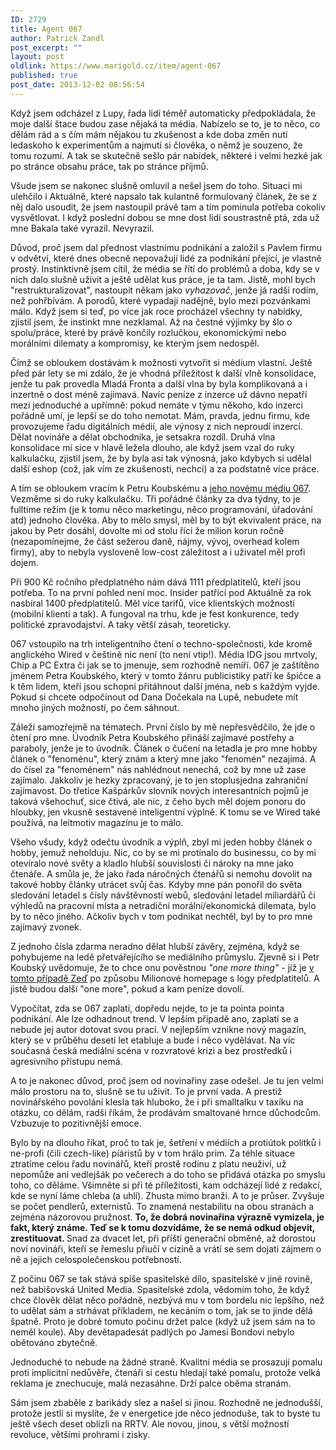 ```yaml
---
ID: 2729
title: Agent 067
author: Patrick Zandl
post_excerpt: ""
layout: post
oldlink: https://www.marigold.cz/item/agent-067
published: true
post_date: 2013-12-02 08:56:54
---
```

<p>Když jsem odcházel z Lupy, řada lidí téměř automaticky předpokládala, že moje další štace budou zase nějaká ta média. Nabízelo se to, je to něco, co dělám rád a s čím mám nějakou tu zkušenost a kde doba změn nutí ledaskoho k experimentům a najmutí si člověka, o němž je souzeno, že tomu rozumí. A tak se skutečně sešlo pár nabídek, některé i velmi hezké jak po stránce obsahu práce, tak po stránce příjmů.</p>


<p>Všude jsem se nakonec slušně omluvil a nešel jsem do toho. Situaci mi ulehčilo i Aktuálně, které napsalo tak kulantně formulovaný článek, že se z něj dalo usoudit, že jsem nastoupil právě tam a tím pominula potřeba cokoliv vysvětlovat. I když poslední dobou se mne dost lidí soustrastně ptá, zda už mne Bakala také vyrazil. Nevyrazil.</p>

<p>Důvod, proč jsem dal přednost vlastnímu podnikání a založil s Pavlem firmu v odvětví, které dnes obecně nepovažují lidé za podnikání přející, je vlastně prostý. Instinktivně jsem cítil, že média se řítí do problémů a doba, kdy se v nich dalo slušně uživit a ještě udělat kus práce, je ta tam. Jistě, mohl bych "restrukturalizovat", nastoupit někam jako <em>vyhazovač</em>, jenže já radši rodím, než pohřbívám. A porodů, které vypadají nadějně, bylo mezi pozvánkami málo. Když jsem si teď, po více jak roce procházel všechny ty nabídky, zjistil jsem, že instinkt mne nezklamal. Až na čestné výjimky by šlo o spolu/práce, které by právě končily rozlučkou, ekonomickými nebo morálními dilematy a kompromisy, ke kterým jsem nedospěl.</p>

<p>Čímž se obloukem dostávám k možnosti vytvořit si médium vlastní. Ještě před pár lety se mi zdálo, že je vhodná příležitost k další vlně konsolidace, jenže tu pak provedla Mladá Fronta a další vlna by byla komplikovaná a i inzertně o dost méně zajímavá. Navíc peníze z inzerce už dávno nepatří mezi jednoduché a upřímně: pokud nemáte v týmu někoho, kdo inzerci pořádně umí, je lepší se do toho nemotat. Mám, pravda, jednu firmu, kde provozujeme řadu digitálních médií, ale výnosy z nich neproudí inzercí. Dělat novináře a dělat obchodníka, je setsakra rozdíl. Druhá vlna konsolidace mi sice v hlavě ležela dlouho, ale když jsem vzal do ruky kalkulačku, zjistil jsem, že by byla asi tak výnosná, jako kdybych si udělal další eshop (což, jak vím ze zkušenosti, nechci) a za podstatně více práce.</p>

<p>A tím se obloukem vracím k Petru Koubskému a <a href="http://www.067.cz">jeho novému médiu 067</a>. Vezměme si do ruky kalkulačku. Tři pořádné články za dva týdny, to je fulltime režim (je k tomu něco marketingu, něco programování, úřadování atd) jednoho člověka. Aby to mělo smysl, měl by to být ekvivalent práce, na jakou by Petr dosáhl, dovolte mi od stolu říci že milion korun ročně (nezapomínejme, že část sežerou daně, nájmy, vývoj, overhead kolem firmy), aby to nebyla vysloveně low-cost záležitost a i uživatel měl profi dojem.</p>

<p>Při 900 Kč ročního předplatného nám dává 1111 předplatitelů, kteří jsou potřeba. To na první pohled není moc. Insider patřící pod Aktuálně za rok nasbíral 1400 předplatitelů. Měl více tarifů, více klientských možností (mobilní klienti a tak). A fungoval na trhu, kde je fest konkurence, tedy politické zpravodajství. A taky větší zásah, teoreticky.</p>

<p>067 vstoupilo na trh inteligentního čtení o techno-společnosti, kde kromě anglického Wired v češtině nic není (to není vtip!). Média IDG jsou mrtvoly, Chip a PC Extra či jak se to jmenuje, sem rozhodně nemíří. 067 je zaštítěno jménem Petra Koubského, který v tomto žánru publicistiky patří ke špičce a k těm lidem, kteří jsou schopni přitáhnout další jména, neb s každým vyjde. Pokud si chcete odpočinout od Dana Dočekala na Lupě, nebudete mít mnoho jiných možností, po čem sáhnout.</p>

<p>Záleží samozřejmě na tématech. První číslo by mě nepřesvědčilo, že jde o čtení pro mne. Úvodník Petra Koubského přináší zajímavé postřehy a paraboly, jenže je to úvodník. Článek o čučení na letadla je pro mne hobby článek o "fenoménu", který znám a který mne jako "fenomén" nezajímá. A do čísel za "fenoménem" nás nahlédnout nenechá, což by mne už zase zajímalo. Jakkoliv je hezky zpracovaný, je to jen stoplusjedna zahraniční zajímavost. Do třetice Kašpárkův slovník nových interesantních pojmů je taková všehochuť, sice čtivá, ale nic, z čeho bych měl dojem ponoru do hloubky, jen vkusně sestavené inteligentní výplně. K tomu se ve Wired také používá, na leitmotiv magazínu je to málo.</p>

<p>Všeho všudy, když odečtu úvodník a výplň, zbyl mi jeden hobby článek o hobby, jemuž neholduju. Nic, co by se mi protínalo do businessu, co by mi otevíralo nové světy a kladlo hlubší souvislosti či nároky na mne jako čtenáře. A smůla je, že jako řada náročných čtenářů si nemohu dovolit na takové hobby články utrácet svůj čas. Kdyby mne pán ponořil do světa sledování letadel s čísly návštěvností webů, sledování letadel miliardářů či výhledů na pracovní místa a netradiční morální/ekonomická dilemata, bylo by to něco jiného. Ačkoliv bych v tom podnikat nechtěl, byl by to pro mne zajímavý zvonek.</p>

<p>Z jednoho čísla zdarma neradno dělat hlubší závěry, zejména, když se pohybujeme na ledě přetvářejícího se mediálního průmyslu. Zjevně si i Petr Koubský uvědomuje, že to chce onu pověstnou <em>"one more thing"</em> - jíž je <a href="http://www.067.cz/zed.html">v tomto případě Zeď</a> po způsobu Milionové homepage s logy předplatitelů. A jistě budou další "one more", pokud a kam peníze dovolí.</p>

<p>Vypočítat, zda se 067 zaplatí, dopředu nejde, to je ta pointa pointa podnikání. Ale lze odhadnout trend. V lepším případě ano, zaplatí se a nebude jej autor dotovat svou prací. V nejlepším vznikne nový magazín, který se v průběhu deseti let etabluje a bude i něco vydělávat. Na víc současná česká mediální scéna v rozvratové krizi a bez prostředků i agresivního přístupu nemá.</p>

<p>A to je nakonec důvod, proč jsem od novinařiny zase odešel. Je tu jen velmi málo prostoru na to, slušně se tu uživit. To je první vada. A prestiž novinářského povolání klesla tak hluboko, že i při smalltalku v taxíku na otázku, co dělám, radši říkám, že prodávám smaltované hrnce důchodcům. Vzbuzuje to pozitivnější emoce.</p>

<p>Bylo by na dlouho říkat, proč to tak je, šetření v médiích a protiútok politků i ne-profi (čili czech-like) píáristů by v tom hrálo prim. Za téhle situace ztratíme celou řadu novinářů, kteří prostě rodinu z platu neuživí, už nepomůže ani vedlejšák po večerech a do toho se přidává otázka po smyslu toho, co děláme. Všimněte si při té příležitosti, kam odcházejí lidé z redakcí, kde se nyní láme chleba (a uhlí). Zhusta mimo branži. A to je průser. Zvyšuje se počet pendlerů, externistů. To znamená nestabilitu na obou stranách a zejména názorovou pružnost. <strong>To, že dobrá novinařina výrazně vymizela, je fakt, který známe. Teď se k tomu dozvídáme, že se nemá odkud objevit, zrestituovat. </strong>Snad za dvacet let, při příští generační obměně, až dorostou noví novináři, kteří se řemeslu přiučí v cizině a vrátí se sem dojati zájmem o ně a jejich celospolečenskou potřebností.</p>

<p>Z počinu 067 se tak stává spíše spasitelské dílo, spasitelské v jiné rovině, než babišovská United Media. Spasitelské zdola, vědomím toho, že když chce člověk dělat něco pořádně, nezbývá mu v tom bordelu nic lepšího, než to udělat sám a strhávat příkladem, ne kecáním o tom, jak se to jinde dělá špatně. Proto je dobré tomuto počinu držet palce (když už jsem sám na to neměl koule). Aby devětapadesát padlých po Jamesi Bondovi nebylo obětováno zbytečně.</p>

<p>Jednoduché to nebude na žádné straně. Kvalitní média se prosazují pomalu proti implicitní nedůvěře, čtenáři si cestu hledají také pomalu, protože velká reklama je znechucuje, malá nezasáhne. Drží palce oběma stranám.</p>

<p>Sám jsem zbaběle z barikády slez a našel si jinou. Rozhodně ne jednodušší, protože jestli si myslíte, že v energetice jde něco jednoduše, tak to byste tu ještě všech deset oblízli na RRTV. Ale novou, jinou, s větší možností revoluce, většími prohrami i zisky.</p>
